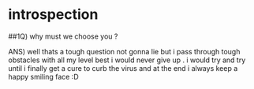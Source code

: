 # introspection
##1Q) why must we choose you ?


ANS) well thats a tough question not gonna lie but i pass through tough obstacles with all my level best
     i would never give up . i would try and try until i finally get a cure to curb the virus and at the end i always keep a happy smiling face :D
 
 
